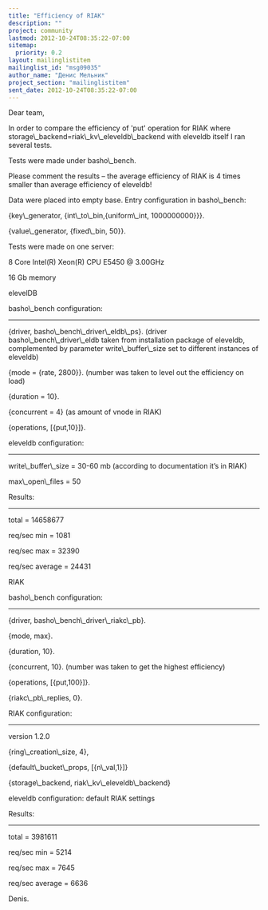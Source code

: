 ```yaml
---
title: "Efficiency of RIAK"
description: ""
project: community
lastmod: 2012-10-24T08:35:22-07:00
sitemap:
  priority: 0.2
layout: mailinglistitem
mailinglist_id: "msg09035"
author_name: "Денис Мельник"
project_section: "mailinglistitem"
sent_date: 2012-10-24T08:35:22-07:00
---
```



Dear team,

 

In order to compare the efficiency of 'put' operation for RIAK where 
storage\\_backend=riak\\_kv\\_eleveldb\\_backend with eleveldb itself I ran several 
tests. 

Tests were made under basho\\_bench.

Please comment the results – the average efficiency of RIAK is 4 times smaller 
than average efficiency of eleveldb!

 

Data were placed into empty base. Entry configuration in basho\\_bench:

{key\\_generator, {int\\_to\\_bin,{uniform\\_int, 1000000000}}}.

{value\\_generator, {fixed\\_bin, 50}}.

 

Tests were made on one server:

8 Core Intel(R) Xeon(R) CPU E5450 @ 3.00GHz

16 Gb memory

 

elevelDB

 basho\\_bench configuration:

 --------------------------

 {driver, basho\\_bench\\_driver\\_eldb\\_ps}. (driver 
basho\\_bench\\_driver\\_eldb taken from installation package of eleveldb, 
complemented by parameter write\\_buffer\\_size set to different instances of 
eleveldb) 

 {mode = {rate, 2800}}. (number was taken to level out the 
efficiency on load)

 {duration = 10}.

 {concurrent = 4} (as amount of vnode in RIAK)

 {operations, [{put,10}]}.

 

 eleveldb configuration:

 --------------------------

 write\\_buffer\\_size = 30-60 mb (according to documentation it’s 
in RIAK)

 max\\_open\\_files = 50

 

 Results:

 --------------------------

 total = 14658677

 req/sec min = 1081

 req/sec max = 32390

 req/sec average = 24431

 

RIAK

 basho\\_bench configuration:

 --------------------------

 {driver, basho\\_bench\\_driver\\_riakc\\_pb}.

 {mode, max}.

 {duration, 10}.

 {concurrent, 10}. (number was taken to get the highest 
efficiency)

 {operations, [{put,100}]}.

 {riakc\\_pb\\_replies, 0}.

 

 RIAK configuration:

 --------------------------

 version 1.2.0

 {ring\\_creation\\_size, 4},

 {default\\_bucket\\_props, [{n\\_val,1}]}

 {storage\\_backend, riak\\_kv\\_eleveldb\\_backend}

 

 eleveldb configuration: default RIAK settings

 

 Results:

 --------------------------

 total = 3981611

 req/sec min = 5214

 req/sec max = 7645

 req/sec average = 6636

 

 

Denis.


